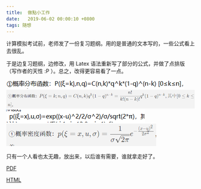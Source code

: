 ```yaml
---
title:  做點小工作
date:   2019-06-02 00:00:10 +0800
tags: 随想
---
```


计算模拟考试前，老师发了一份复习题纲。用的是普通的文本写的，一些公式看上去很乱。

于是边复习题纲，边修改，用 Latex 语法重新写了部分的公式，并做了点排版（写作者的天性 :P ）。总之，改得更容易看了一点。

![](/assets/2019-06-02-zuo-dian-xiao-gong-zuo/1559472330222.png)
![](/assets/2019-06-02-zuo-dian-xiao-gong-zuo/1559472290996.png)
![](/assets/2019-06-02-zuo-dian-xiao-gong-zuo/1559472386325.png)
![](/assets/2019-06-02-zuo-dian-xiao-gong-zuo/1559472409652.png)

只有一个人看也太无趣，放出来，以后谁有需要，谁就拿走好了。

[PDF](https://files.catbox.moe/hy6qar.pdf)

[HTML](https://files.catbox.moe/9z4wcm.html)